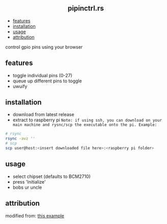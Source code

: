 <h2 align="center">
    pipinctrl.rs
</h2>

<!--toc:start-->
- [features](#features)
- [installation](#installation)
- [usage](#usage)
- [attribution](#attribution)
<!--toc:end-->
control gpio pins using your browser

## features
- toggle individual pins (0-27)
- queue up different pins to toggle
- uwuify

## installation
- download from latest release
- extract to raspberry pi
`Note: if using ssh, you can download on your main machine and rysnc/scp the executable
onto the pi. Example:`
```sh
# rsync
rsync -avz ''
# scp
scp user@host:<insert downloaded file here>:<raspberry pi folder>
```

## usage
- select chipset (defaults to BCM2710)
- press 'Initialize'
- bobs ur uncle

## attribution
modified from: [this example](https://elinux.org/RPi_GPIO_Code_Samples#Direct_register_access) 







